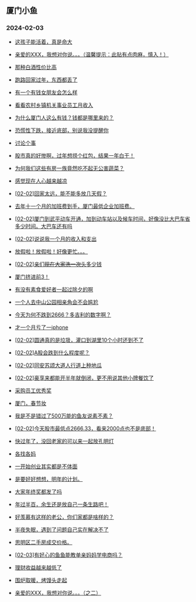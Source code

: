 ## 厦门小鱼 
### 2024-02-03

+ [这孩子能活着，真是命大](http://bbs.xmfish.com/read-htm-tid-18143380.html)

+ [亲爱的XXX，我想对你说。。。（温馨提示：此贴有点肉麻，慎入！）](http://bbs.xmfish.com/read-htm-tid-18143381.html)

+ [那种白酒性价比高](http://bbs.xmfish.com/read-htm-tid-18143393.html)

+ [跑路回家过年，东西都丢了](http://bbs.xmfish.com/read-htm-tid-18143500.html)

+ [有一个有钱女朋友会怎么样](http://bbs.xmfish.com/read-htm-tid-18143352.html)

+ [看看农村乡镇机关事业员工月收入](http://bbs.xmfish.com/read-htm-tid-18143472.html)

+ [为什么厦门人这么有钱？钱都是哪里来的？](http://bbs.xmfish.com/read-htm-tid-18143377.html)

+ [恐慌性下跌，接近底部，别说我没提醒你](http://bbs.xmfish.com/read-htm-tid-18143509.html)

+ [讨论个事](http://bbs.xmfish.com/read-htm-tid-18143502.html)

+ [股市真的好惨啊，过年想捞个红包，结果一年白干！](http://bbs.xmfish.com/read-htm-tid-18143522.html)

+ [为何我们这些有房一族竟然吃不起无公害蔬菜？](http://bbs.xmfish.com/read-htm-tid-18143447.html)

+ [感觉现在人心越来越凉](http://bbs.xmfish.com/read-htm-tid-18143546.html)

+ [[02-02]回家太远，能不能多放几天假？](http://bbs.xmfish.com/read-htm-tid-18143515.html)

+ [去年十一个月的加班费到手，厦门最低企业加班费。](http://bbs.xmfish.com/read-htm-tid-18143464.html)

+ [[02-02]厦门到武平动车开通，加到动车站以及候车时间，好像没比大巴车省多少时间。大巴车还有吗](http://bbs.xmfish.com/read-htm-tid-18143481.html)

+ [[02-02]说说我一个月的收入和支出](http://bbs.xmfish.com/read-htm-tid-18143579.html)

+ [放假啦！放假啦！好像更忙。。。](http://bbs.xmfish.com/read-htm-tid-18143512.html)

+ [[02-02]亲们~~现在大家洗一次头~~多少钱](http://bbs.xmfish.com/read-htm-tid-18143513.html)

+ [厦门挤进前3！](http://bbs.xmfish.com/read-htm-tid-18143648.html)

+ [有没有素食爱好者一起过除夕的啊](http://bbs.xmfish.com/read-htm-tid-18143541.html)

+ [一个人去中山公园相亲角会不会尴尬](http://bbs.xmfish.com/read-htm-tid-18143538.html)

+ [今天为何不跌到2666？多吉利的数字啊？](http://bbs.xmfish.com/read-htm-tid-18143598.html)

+ [才一个月亏了一iphone](http://bbs.xmfish.com/read-htm-tid-18143637.html)

+ [[02-02]圆通真的是垃圾，灌口到湖里10个小时还到不了](http://bbs.xmfish.com/read-htm-tid-18143559.html)

+ [[02-02]A股会跌到什么程度呢？](http://bbs.xmfish.com/read-htm-tid-18143517.html)

+ [[02-02]同安苏颂大道人行道上种地瓜](http://bbs.xmfish.com/read-htm-tid-18143544.html)

+ [[02-02]豪享来都能开半年就倒闭，更不用说其他小牌餐饮了](http://bbs.xmfish.com/read-htm-tid-18143576.html)

+ [采购员工优秀奖](http://bbs.xmfish.com/read-htm-tid-18143635.html)

+ [厦门，春节妆](http://bbs.xmfish.com/read-htm-tid-18143620.html)

+ [我是不是错过了500万能的鱼友说素不素？](http://bbs.xmfish.com/read-htm-tid-18143657.html)

+ [[02-02]今天股市最低点2666.33，看来2000点也不是底部！](http://bbs.xmfish.com/read-htm-tid-18143581.html)

+ [快过年了，没回老家的可以来一起放孔明灯](http://bbs.xmfish.com/read-htm-tid-18143594.html)

+ [各找各妈](http://bbs.xmfish.com/read-htm-tid-18143628.html)

+ [一开始创业其实都是不体面](http://bbs.xmfish.com/read-htm-tid-18143644.html)

+ [是要好好想想，明年的计划。](http://bbs.xmfish.com/read-htm-tid-18143672.html)

+ [大家年终奖都发了吗](http://bbs.xmfish.com/read-htm-tid-18143728.html)

+ [年过半百，余生还是放自己一条生路吧！](http://bbs.xmfish.com/read-htm-tid-18143735.html)

+ [好羡慕有这样的老公，你们家都是啥样的？](http://bbs.xmfish.com/read-htm-tid-18143636.html)

+ [半夜失眠，遇到了问题自己实在解决不了](http://bbs.xmfish.com/read-htm-tid-18143681.html)

+ [思明区二手房成交价格。](http://bbs.xmfish.com/read-htm-tid-18143743.html)

+ [[02-03]有好心的鱼鱼能教单亲妈妈学电商吗？](http://bbs.xmfish.com/read-htm-tid-18143754.html)

+ [理财收益越来越低了](http://bbs.xmfish.com/read-htm-tid-18143809.html)

+ [围炉取暖，烤馒头走起](http://bbs.xmfish.com/read-htm-tid-18143759.html)

+ [亲爱的XXX，我想对你说。。。（之二）](http://bbs.xmfish.com/read-htm-tid-18143727.html)

